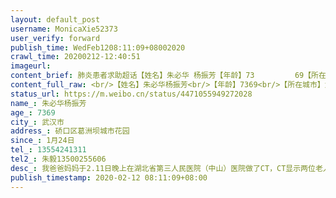 ```yaml
---
layout: default_post
username: MonicaXie52373
user_verify: forward
publish_time: WedFeb1208:11:09+08002020
crawl_time: 20200212-12:40:51
imageurl: 
content_brief: 肺炎患者求助超话【姓名】朱必华 杨振芳【年龄】73         69【所在城市】武汉市【所在小区、社区】硚口区葛洲坝城市花园【患病时间】1月24日【联系方式】13554241311【其他紧急联系人】朱毅13500255606【病情描述】 我爸爸妈妈于 2.11日晚上在湖北省第三人民医院（中山）医院做了CT，CT ...全文
content_full_raw: <br/>【姓名】朱必华杨振芳<br/>【年龄】7369<br/>【所在城市】武汉市<br/>【所在小区、社区】硚口区葛洲坝城市花园<br/>【患病时间】1月24日<br/>【联系方式】13554241311<br/>【其他紧急联系人】朱毅13500255606<br/>【病情描述】我爸爸妈妈于2.11日晚上在湖北省第三人民医院（中山）医院做了CT，CT显示两位老人均有严重肺部感染的情况，目前爸爸现已十多日未进食，咳嗽、浑身乏力，瘫倒在床，无法行走相关情况，我本人在外地，由于疫情隔离无法回到武汉照顾张罗，心急如焚，我的父母年纪大病情经不起拖延，真的急需住院治疗。现在医院和社区不安排做核酸测试，就没办法确诊去医院接受治疗，求求大家帮帮我们，我们不想爸爸妈妈拖到病危，不能得到及时的治疗从而不能见一面就离开人世。
status_url: https://m.weibo.cn/status/4471055949272028
name_: 朱必华杨振芳
age_: 7369
city_: 武汉市
address_: 硚口区葛洲坝城市花园
since_: 1月24日
tel_: 13554241311
tel2_: 朱毅13500255606
desc_: 我爸爸妈妈于2.11日晚上在湖北省第三人民医院（中山）医院做了CT，CT显示两位老人均有严重肺部感染的情况，目前爸爸现已十多日未进食，咳嗽、浑身乏力，瘫倒在床，无法行走相关情况，我本人在外地，由于疫情隔离无法回到武汉照顾张罗，心急如焚，我的父母年纪大病情经不起拖延，真的急需住院治疗。现在医院和社区不安排做核酸测试，就没办法确诊去医院接受治疗，求求大家帮帮我们，我们不想爸爸妈妈拖到病危，不能得到及时的治疗从而不能见一面就离开人世。
publish_timestamp: 2020-02-12 08:11:09+08:00
---
```

